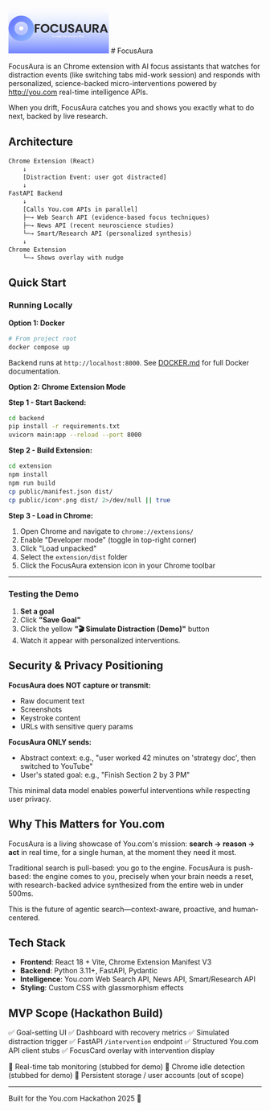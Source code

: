<img src="docs/2025-10-30_23-58.png" alt="FocusAura Icon" width="200"/>
# FocusAura

FocusAura is an Chrome extension with AI focus assistants that watches for distraction events (like switching tabs mid-work session) and responds with personalized, science-backed micro-interventions powered by http://you.com real-time intelligence APIs.

When you drift, FocusAura catches you and shows you exactly what to do next, backed by live research. 

## Architecture

```
Chrome Extension (React)
    ↓
    [Distraction Event: user got distracted]
    ↓
FastAPI Backend
    ↓
    [Calls You.com APIs in parallel]
    ├─→ Web Search API (evidence-based focus techniques)
    ├─→ News API (recent neuroscience studies)
    └─→ Smart/Research API (personalized synthesis)
    ↓
Chrome Extension
    └─→ Shows overlay with nudge
```

## Quick Start
### Running Locally

**Option 1: Docker**

```bash
# From project root
docker compose up
```

Backend runs at `http://localhost:8000`. See [DOCKER.md](DOCKER.md) for full Docker documentation.

**Option 2: Chrome Extension Mode**

**Step 1 - Start Backend:**
```bash
cd backend
pip install -r requirements.txt
uvicorn main:app --reload --port 8000
```

**Step 2 - Build Extension:**
```bash
cd extension
npm install
npm run build
cp public/manifest.json dist/
cp public/icon*.png dist/ 2>/dev/null || true
```

**Step 3 - Load in Chrome:**
1. Open Chrome and navigate to `chrome://extensions/`
2. Enable "Developer mode" (toggle in top-right corner)
3. Click "Load unpacked"
4. Select the `extension/dist` folder
5. Click the FocusAura extension icon in your Chrome toolbar

---

### Testing the Demo

1. **Set a goal** 
2. Click **"Save Goal"**
3. Click the yellow **"🎬 Simulate Distraction (Demo)"** button
4. Watch it appear with personalized interventions.

## Security & Privacy Positioning

**FocusAura does NOT capture or transmit:**
- Raw document text
- Screenshots
- Keystroke content
- URLs with sensitive query params

**FocusAura ONLY sends:**
- Abstract context: e.g., "user worked 42 minutes on 'strategy doc', then switched to YouTube"
- User's stated goal: e.g., "Finish Section 2 by 3 PM"

This minimal data model enables powerful interventions while respecting user privacy.

## Why This Matters for You.com

FocusAura is a living showcase of You.com's mission: **search → reason → act** in real time, for a single human, at the moment they need it most.

Traditional search is pull-based: you go to the engine. FocusAura is push-based: the engine comes to you, precisely when your brain needs a reset, with research-backed advice synthesized from the entire web in under 500ms.

This is the future of agentic search—context-aware, proactive, and human-centered.

## Tech Stack

- **Frontend**: React 18 + Vite, Chrome Extension Manifest V3
- **Backend**: Python 3.11+, FastAPI, Pydantic
- **Intelligence**: You.com Web Search API, News API, Smart/Research API
- **Styling**: Custom CSS with glassmorphism effects

## MVP Scope (Hackathon Build)

✅ Goal-setting UI
✅ Dashboard with recovery metrics
✅ Simulated distraction trigger
✅ FastAPI `/intervention` endpoint
✅ Structured You.com API client stubs
✅ FocusCard overlay with intervention display

🚧 Real-time tab monitoring (stubbed for demo)
🚧 Chrome idle detection (stubbed for demo)
🚧 Persistent storage / user accounts (out of scope)

---

Built for the You.com Hackathon 2025 🚀
